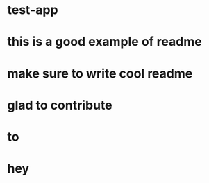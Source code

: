 # test-app

# this is a good example of readme

# make sure to write cool readme

# glad to contribute

# to

# hey
